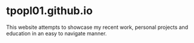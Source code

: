 # tpopl01.github.io
This website attempts to showcase my recent work, personal projects and education in an easy to navigate manner.
